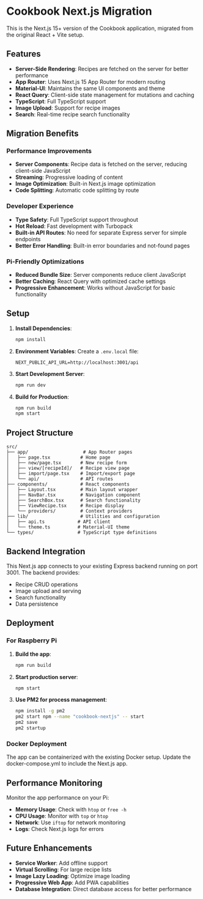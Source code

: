 # Cookbook Next.js Migration

This is the Next.js 15+ version of the Cookbook application, migrated from the original React + Vite setup.

## Features

- **Server-Side Rendering**: Recipes are fetched on the server for better performance
- **App Router**: Uses Next.js 15 App Router for modern routing
- **Material-UI**: Maintains the same UI components and theme
- **React Query**: Client-side state management for mutations and caching
- **TypeScript**: Full TypeScript support
- **Image Upload**: Support for recipe images
- **Search**: Real-time recipe search functionality

## Migration Benefits

### Performance Improvements
- **Server Components**: Recipe data is fetched on the server, reducing client-side JavaScript
- **Streaming**: Progressive loading of content
- **Image Optimization**: Built-in Next.js image optimization
- **Code Splitting**: Automatic code splitting by route

### Developer Experience
- **Type Safety**: Full TypeScript support throughout
- **Hot Reload**: Fast development with Turbopack
- **Built-in API Routes**: No need for separate Express server for simple endpoints
- **Better Error Handling**: Built-in error boundaries and not-found pages

### Pi-Friendly Optimizations
- **Reduced Bundle Size**: Server components reduce client JavaScript
- **Better Caching**: React Query with optimized cache settings
- **Progressive Enhancement**: Works without JavaScript for basic functionality

## Setup

1. **Install Dependencies**:
   ```bash
   npm install
   ```

2. **Environment Variables**:
   Create a `.env.local` file:
   ```
   NEXT_PUBLIC_API_URL=http://localhost:3001/api
   ```

3. **Start Development Server**:
   ```bash
   npm run dev
   ```

4. **Build for Production**:
   ```bash
   npm run build
   npm start
   ```

## Project Structure

```
src/
├── app/                    # App Router pages
│   ├── page.tsx           # Home page
│   ├── new/page.tsx       # New recipe form
│   ├── view/[recipeId]/   # Recipe view page
│   ├── import/page.tsx    # Import/export page
│   └── api/               # API routes
├── components/            # React components
│   ├── Layout.tsx         # Main layout wrapper
│   ├── NavBar.tsx         # Navigation component
│   ├── SearchBox.tsx      # Search functionality
│   ├── ViewRecipe.tsx     # Recipe display
│   └── providers/         # Context providers
├── lib/                   # Utilities and configuration
│   ├── api.ts            # API client
│   └── theme.ts          # Material-UI theme
└── types/                # TypeScript type definitions
```

## Backend Integration

This Next.js app connects to your existing Express backend running on port 3001. The backend provides:

- Recipe CRUD operations
- Image upload and serving
- Search functionality
- Data persistence

## Deployment

### For Raspberry Pi

1. **Build the app**:
   ```bash
   npm run build
   ```

2. **Start production server**:
   ```bash
   npm start
   ```

3. **Use PM2 for process management**:
   ```bash
   npm install -g pm2
   pm2 start npm --name "cookbook-nextjs" -- start
   pm2 save
   pm2 startup
   ```

### Docker Deployment

The app can be containerized with the existing Docker setup. Update the docker-compose.yml to include the Next.js app.

## Performance Monitoring

Monitor the app performance on your Pi:

- **Memory Usage**: Check with `htop` or `free -h`
- **CPU Usage**: Monitor with `top` or `htop`
- **Network**: Use `iftop` for network monitoring
- **Logs**: Check Next.js logs for errors

## Future Enhancements

- **Service Worker**: Add offline support
- **Virtual Scrolling**: For large recipe lists
- **Image Lazy Loading**: Optimize image loading
- **Progressive Web App**: Add PWA capabilities
- **Database Integration**: Direct database access for better performance
